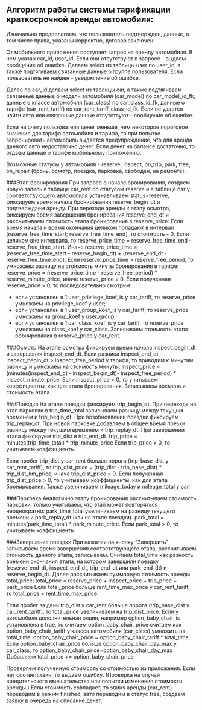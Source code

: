 ## Алгоритм работы системы тарификации краткосрочной аренды автомобиля:

Изначально предполагаем, что пользователь подтвержден, данные, в том числе права, указаны корректно, договор заключен.

От мобильного приложения поступает запрос на аренду автомобиля. В нем указан car_id, user_id.
Если они отсутствуют в запросе - выдаем сообщение об ошибке.
Делаем select из таблицы user по user_id, а также подтягиваем связанные данные о группе пользователя. Если
пользователь не найден - уведомление об ошибке.

Далее по car_id делаем select из таблицы car, а также подтягиваем связанные данные о модели автомобиля (car_model) по car_model_id_fk,
данные о классе автомобиля (car_class) по car_class_id_fk, данные о тарифе (car_rent_tariff) по car_rent_tariff_class_id_fk.
Если не удается найти авто или связанные данные отсутствуют - сообщение об ошибке.

Если на счету пользователя денег меньше, чем некоторое пороговое значение для тарифа автомобиля и тарифа, 
то при попытке забронировать автомобиль выдается предупреждение, что для аренда данного авто недостаточно денег.
Если денег на балансе достаточно, то отдаем данные о тарифе мобильному приложению.

Возможные статусы у автомобиля - reserve, inspect, on_trip, park, free, on_repair (бронь, осмотр, поездка, парковка, свободен, на ремонте).

###Этап бронирования
При запросе о начале бронирования, создаем новую запись в таблице car_rent со статусом reserve и в таблице car у соответствующего
автомобиля устанавливаем status=reserve, фиксируем время начала бронирования reserve_begin_dt и подтверждаем аренду.
При переходе аренды к этапу осмотра, фиксируем время завершения бронирования reserve_end_dt и 
рассчитываем стоимость этапа бронирования в reserve_price:
Если время начала и время окончания целиком попадают в интервал [reserve_free_time_start; reserve_free_time_end], 
то стоимость - 0.
Если целиком вне интервала, то reserve_price_time = reserve_free_time_end - reserve_free_time_start.
Иначе reserve_price_time = (reserve_free_time_start - reserve_begin_dt) + (reserve_end_dt - reserve_free_time_end).
Если reserve_price_time > reserve_free_period, то умножаем разницу на стоимость минуты бронирования в тарифе:
reserve_price = (reserve_price_time - reserve_free_period) * reserve_minute_price, иначе reserve_price = 0.
Если полученная reserve_price > 0, то последовательно смотрим:
  - если установлен в 1 user_privilege_koef_is у car_tariff, то reserve_price умножаем на privilege_koef у user;
  - если установлен в 1 user_group_koef_is у car_tariff, то reserve_price умножаем на group_koef у user_group;
  - если установлен в 1 car_class_koef_is у car_tariff, то reserve_price умножаем на class_koef у car_class.
Записываем стоимость этапа бронирования в reserve_price у car_rent. 

###Осмотр
На этапе осмотра фиксируем время начала inspect_begin_dt и завершения inspect_end_dt.
Если разница inspect_end_dt - inspect_begin_dt > inspect_free_period у тарифа, 
то приводим к минутам разницу и умножаем на стоимость минуты:
inspect_price  = (minutes(inspect_end_dt - inspect_begin_dt)- inspect_free_period) * inspect_minute_price.
Если inspect_price  > 0, то учитываем коэффициенты, как для этапа бронирования.
Записываем времена и стоимость этапа.

###Поездка
На этапе поездки фиксируем trip_begin_dt. При переходе на этап парковки в trip_time_total записываем разницу между текущим временем 
и trip_begin_dt. При возобновлении поездки фиксируем trip_replay_dt. 
При новой парковке добавляем в общее время поезки разницу между текущим временем и trip_replay_dt.
При завершении этапа фиксируем trip_dist и trip_end_dt.
trip_price = minutes(trip_time_total) * trip_minute_price
Если trip_price > 0, то учитываем коэффициенты.

Если пробег trip_dist у car_rent больше порога (trip_base_dist у car_rent_tariff), то
trip_dist_price  = (trip_dist - trip_base_dist) * trip_dist_km_price, иначе trip_dist_price = 0.
Если полученная trip_dist_price  > 0, то учитываем коэффициенты, как для этапа бронирования.
Также увеличиваем mileage_today и mileage_total у car.

###Парковка
Аналогично этапу бронирования рассчитываем стоимость парковки, только учитываем, что этап
может повторяться неоднократно: park_time_total увеличиваем на разницу текущего времени и park_replay_dt (как на этапе поездки).
park_total = minutes(park_time_total) * park_minute_price.
Если park_total > 0, то учитываем коэффициенты.

###Завершение поездки
При нажатии на кнопку "Завершить" записываем время завершения соответствующего этапа, рассчитываем
стоимость данного этапа, записываем. Считаем total_time как разность времени окончания этапа, на котором завершили поездку 
(reserve_end_dt, inspect_end_dt, trip_end_dt или park_end_dt) и reserve_begin_dt.
Далее рассчитываем суммарную стоимость аренды total_price:
total_price = reserve_price + inspect_price + trip_price + park_price
Если total_price больше rent_time_max_price у car_rent_tariff, 
то total_price = rent_time_max_price.

Если пробег за день trip_dist у car_rent больше порога (trip_base_dist у car_rent_tariff), то total_price увеличиваем на trip_dist_price.
Если у автомобиля дополнительная опция, например option_baby_chair_is установлена в true, то
считаем option_baby_chair_price считаем как option_baby_chair_tariff у класса автомобиля (car_class) умножить на total_time:
option_baby_chair_price = option_baby_chair_tariff * total_time
Если option_baby_chair_price больше option_baby_chair_day_max у car_class, то option_baby_chair_price=option_baby_chair_day_max
Добавляем total_price += option_baby_chair_price

Проверяем полученную стоимость со стоимостью из приложения. Если нет соответствия, то выдаем ошибку. 
(Проверка на случай вредительского вмешательства или попытки изменения стоимости аренды.)
Если стоимость совпадает, то status аренды (car_rent) переводим  в режим finished, авто переводим в статус free, 
создаем заявку в очередь на списание денег.